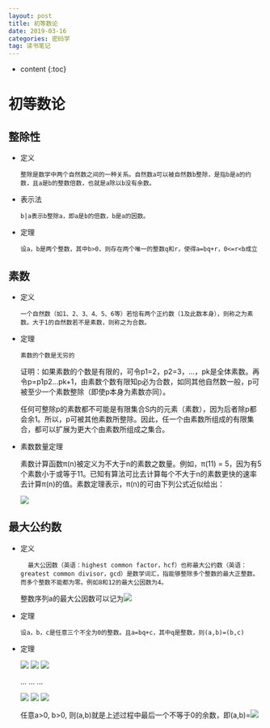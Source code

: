 ```yaml
---
layout: post
title: 初等数论
date: 2019-03-16
categories: 密码学
tag: 读书笔记
---
```


* content
{:toc}

# 初等数论

## 整除性

- 定义

      整除是数学中两个自然数之间的一种关系。自然数a可以被自然数b整除，是指b是a的约数，且a是b的整数倍数，也就是a除以b没有余数。

- 表示法

      b|a表示b整除a，即a是b的倍数，b是a的因数。

- 定理

      设a，b是两个整数，其中b>0，则存在两个唯一的整数q和r，使得a=bq+r，0<=r<b成立

## 素数

- 定义

      一个自然数（如1、2、3、4、5、6等）若恰有两个正约数（1及此数本身），则称之为素数。大于1的自然数若不是素数，则称之为合数。

- 定理

      素数的个数是无穷的

    证明：如果素数的个数是有限的，可令p1=2，p2=3，...，pk是全体素数。再令p=p1p2...pk+1，由素数个数有限知p必为合数，如同其他自然数一般，p可被至少一个素数整除（即使p本身为素数亦同）。

    任何可整除p的素数都不可能是有限集合S内的元素（素数），因为后者除p都会余1。所以，p可被其他素数所整除。因此，任一个由素数所组成的有限集合，都可以扩展为更大个由素数所组成之集合。

- 素数数量定理

    素数计算函数π(n)被定义为不大于n的素数之数量。例如，π(11) = 5，因为有5个素数小于或等于11。已知有算法可比去计算每个不大于n的素数更快的速率去计算π(n)的值。素数定理表示，π(n)的可由下列公式近似给出：

    <img src="http://chart.googleapis.com/chart?cht=tx&chl= {\displaystyle \pi (n)\approx {\frac {n}{\ln n}},} \pi(n) \approx \frac n {\ln n} ">

## 最大公约数

- 定义

        最大公因数（英语：highest common factor，hcf）也称最大公约数（英语：greatest common divisor，gcd）是数学词汇，指能够整除多个整数的最大正整数。而多个整数不能都为零。例如8和12的最大公因数为4。
        
    整数序列a的最大公因数可以记为<img src="http://chart.googleapis.com/chart?cht=tx&chl= {\displaystyle (a_{1}, a_{2},... , a_{n})} ">

- 定理

      设a，b，c是任意三个不全为0的整数。且a=bq+c，其中q是整数，则(a,b)=(b,c)

- 定理
      
    <img src="http://chart.googleapis.com/chart?cht=tx&chl= a=bq_1+r_1,\,\,0<r_1<b ">

    <img src="http://chart.googleapis.com/chart?cht=tx&chl= b=r_1q_2+r_1,\,\,0<r_2<r_1 ">

    <img src="http://chart.googleapis.com/chart?cht=tx&chl= r_1=r_2q_3+r_3,\,\,0<r_3<r_2 ">

    ...   ...   ...

    <img src="http://chart.googleapis.com/chart?cht=tx&chl= r_{n-1}=r_{n-1}q_{n-1}+r_{n-1},\,\,0<r_{n-1}<r_{n-2} ">

    <img src="http://chart.googleapis.com/chart?cht=tx&chl= r_{n-2}=r_{n-1}q_n+r_n,\,\,0<r_n<r_{n-1} ">

    <img src="http://chart.googleapis.com/chart?cht=tx&chl= r_{n-1}=r_nq_{n+1}+r_{n+1},\,\,r_{n+1}=0 ">

    任意a>0, b>0, 则(a,b)就是上述过程中最后一个不等于0的余数，即(a,b)=<img src="http://chart.googleapis.com/chart?cht=tx&chl= r_n ">